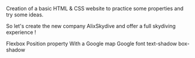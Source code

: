 Creation of a basic HTML & CSS website to practice some properties and try some ideas.

So let's create the new company AlixSkydive and offer a full skydiving experience !

Flexbox
Position property
With a Google map
Google font
text-shadow
box-shadow
